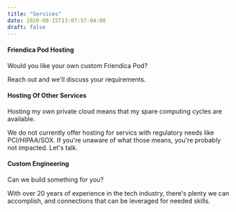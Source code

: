 ```yaml
---
title: "Services"
date: 2020-08-15T13:07:57-04:00
draft: false
---
```


#### Friendica Pod Hosting

Would you like your own custom Friendica Pod?

Reach out and we'll discuss your requirements.


#### Hosting Of Other Services

Hosting my own private cloud means that my spare computing cycles are available.

We do not currently offer hosting for servics with regulatory needs like PCI/HIPAA/SOX. If you're unaware of what those means, you're probably not impacted.  Let's talk.


#### Custom Engineering

Can we build something for you?

With over 20 years of experience in the tech industry, there's plenty we can accomplish, and connections that can be leveraged for needed skills.

